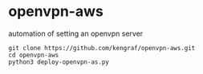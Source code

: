 # openvpn-aws
automation of setting an openvpn server

```
git clone https://github.com/kengraf/openvpn-aws.git
cd openvpn-aws
python3 deploy-openvpn-as.py
```
